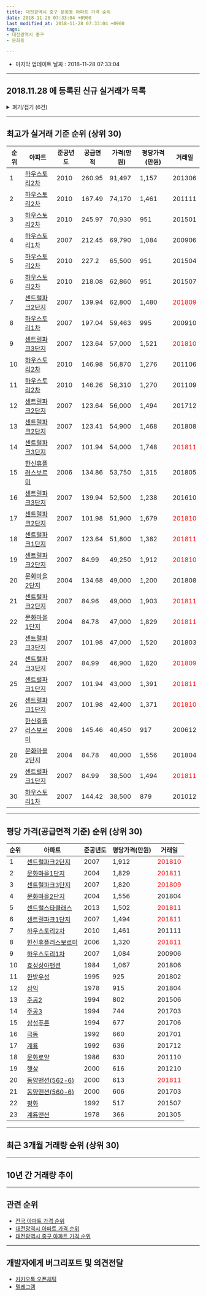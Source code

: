 ```yaml
---
title: 대전광역시 중구 문화동 아파트 가격 순위
date: 2018-11-28 07:33:04 +0900
last_modified_at: 2018-11-28 07:33:04 +0900
tags:
- 대전광역시 중구
- 문화동

---
```


* 마지막 업데이트 날짜 : 2018-11-28 07:33:04

---

## 2018.11.28 에 등록된 신규 실거래가 목록

<details>
<summary>펴기/접기 (6건)</summary>
<div markdown="1">

|아파트|준공년도|공급면적|가격(만원)|평당가격(만원)|거래일|
|---|---|---|---|---|---|
|[동양맨션(562-6)](https://search.naver.com/search.naver?query=%EB%8C%80%EC%A0%84%EA%B4%91%EC%97%AD%EC%8B%9C+%EC%A4%91%EA%B5%AC+%EB%AC%B8%ED%99%94%EB%8F%99+%EB%8F%99%EC%96%91%EB%A7%A8%EC%85%98%28562-6%29)|2000|84.95|15,800|613|<span style="color:red">201811</span>|
|[문화로얄](https://search.naver.com/search.naver?query=%EB%8C%80%EC%A0%84%EA%B4%91%EC%97%AD%EC%8B%9C+%EC%A4%91%EA%B5%AC+%EB%AC%B8%ED%99%94%EB%8F%99+%EB%AC%B8%ED%99%94%EB%A1%9C%EC%96%84)|1986|61.2|10,000|539|<span style="color:red">201811</span>|
|[센트럴파크2단지](https://search.naver.com/search.naver?query=%EB%8C%80%EC%A0%84%EA%B4%91%EC%97%AD%EC%8B%9C+%EC%A4%91%EA%B5%AC+%EB%AC%B8%ED%99%94%EB%8F%99+%EC%84%BC%ED%8A%B8%EB%9F%B4%ED%8C%8C%ED%81%AC2%EB%8B%A8%EC%A7%80)|2007|84.96|49,000|1,903|<span style="color:red">201811</span>|
|[센트럴파크2단지](https://search.naver.com/search.naver?query=%EB%8C%80%EC%A0%84%EA%B4%91%EC%97%AD%EC%8B%9C+%EC%A4%91%EA%B5%AC+%EB%AC%B8%ED%99%94%EB%8F%99+%EC%84%BC%ED%8A%B8%EB%9F%B4%ED%8C%8C%ED%81%AC2%EB%8B%A8%EC%A7%80)|2007|101.98|51,500|1,666|<span style="color:red">201811</span>|
|[센트럴파크2단지](https://search.naver.com/search.naver?query=%EB%8C%80%EC%A0%84%EA%B4%91%EC%97%AD%EC%8B%9C+%EC%A4%91%EA%B5%AC+%EB%AC%B8%ED%99%94%EB%8F%99+%EC%84%BC%ED%8A%B8%EB%9F%B4%ED%8C%8C%ED%81%AC2%EB%8B%A8%EC%A7%80)|2007|84.96|43,500|1,689|<span style="color:red">201810</span>|
|[한신휴플러스보르미](https://search.naver.com/search.naver?query=%EB%8C%80%EC%A0%84%EA%B4%91%EC%97%AD%EC%8B%9C+%EC%A4%91%EA%B5%AC+%EB%AC%B8%ED%99%94%EB%8F%99+%ED%95%9C%EC%8B%A0%ED%9C%B4%ED%94%8C%EB%9F%AC%EC%8A%A4%EB%B3%B4%EB%A5%B4%EB%AF%B8)|2006|84.99|30,750|1,193|<span style="color:red">201810</span>|


</div>
</details>

---

## 최고가 실거래 기준 순위 (상위 30)


|순위|아파트|준공년도|공급면적|가격(만원)|평당가격(만원)|거래일|
|---|---|---|---|---|---|---|
|1|[하우스토리2차](https://search.naver.com/search.naver?query=%EB%8C%80%EC%A0%84%EA%B4%91%EC%97%AD%EC%8B%9C+%EC%A4%91%EA%B5%AC+%EB%AC%B8%ED%99%94%EB%8F%99+%ED%95%98%EC%9A%B0%EC%8A%A4%ED%86%A0%EB%A6%AC2%EC%B0%A8)|2010|260.95|91,497|1,157|201306|
|2|[하우스토리2차](https://search.naver.com/search.naver?query=%EB%8C%80%EC%A0%84%EA%B4%91%EC%97%AD%EC%8B%9C+%EC%A4%91%EA%B5%AC+%EB%AC%B8%ED%99%94%EB%8F%99+%ED%95%98%EC%9A%B0%EC%8A%A4%ED%86%A0%EB%A6%AC2%EC%B0%A8)|2010|167.49|74,170|1,461|201111|
|3|[하우스토리2차](https://search.naver.com/search.naver?query=%EB%8C%80%EC%A0%84%EA%B4%91%EC%97%AD%EC%8B%9C+%EC%A4%91%EA%B5%AC+%EB%AC%B8%ED%99%94%EB%8F%99+%ED%95%98%EC%9A%B0%EC%8A%A4%ED%86%A0%EB%A6%AC2%EC%B0%A8)|2010|245.97|70,930|951|201501|
|4|[하우스토리1차](https://search.naver.com/search.naver?query=%EB%8C%80%EC%A0%84%EA%B4%91%EC%97%AD%EC%8B%9C+%EC%A4%91%EA%B5%AC+%EB%AC%B8%ED%99%94%EB%8F%99+%ED%95%98%EC%9A%B0%EC%8A%A4%ED%86%A0%EB%A6%AC1%EC%B0%A8)|2007|212.45|69,790|1,084|200906|
|5|[하우스토리2차](https://search.naver.com/search.naver?query=%EB%8C%80%EC%A0%84%EA%B4%91%EC%97%AD%EC%8B%9C+%EC%A4%91%EA%B5%AC+%EB%AC%B8%ED%99%94%EB%8F%99+%ED%95%98%EC%9A%B0%EC%8A%A4%ED%86%A0%EB%A6%AC2%EC%B0%A8)|2010|227.2|65,500|951|201504|
|6|[하우스토리2차](https://search.naver.com/search.naver?query=%EB%8C%80%EC%A0%84%EA%B4%91%EC%97%AD%EC%8B%9C+%EC%A4%91%EA%B5%AC+%EB%AC%B8%ED%99%94%EB%8F%99+%ED%95%98%EC%9A%B0%EC%8A%A4%ED%86%A0%EB%A6%AC2%EC%B0%A8)|2010|218.08|62,860|951|201507|
|7|[센트럴파크2단지](https://search.naver.com/search.naver?query=%EB%8C%80%EC%A0%84%EA%B4%91%EC%97%AD%EC%8B%9C+%EC%A4%91%EA%B5%AC+%EB%AC%B8%ED%99%94%EB%8F%99+%EC%84%BC%ED%8A%B8%EB%9F%B4%ED%8C%8C%ED%81%AC2%EB%8B%A8%EC%A7%80)|2007|139.94|62,800|1,480|<span style="color:red">201809</span>|
|8|[하우스토리1차](https://search.naver.com/search.naver?query=%EB%8C%80%EC%A0%84%EA%B4%91%EC%97%AD%EC%8B%9C+%EC%A4%91%EA%B5%AC+%EB%AC%B8%ED%99%94%EB%8F%99+%ED%95%98%EC%9A%B0%EC%8A%A4%ED%86%A0%EB%A6%AC1%EC%B0%A8)|2007|197.04|59,463|995|200910|
|9|[센트럴파크3단지](https://search.naver.com/search.naver?query=%EB%8C%80%EC%A0%84%EA%B4%91%EC%97%AD%EC%8B%9C+%EC%A4%91%EA%B5%AC+%EB%AC%B8%ED%99%94%EB%8F%99+%EC%84%BC%ED%8A%B8%EB%9F%B4%ED%8C%8C%ED%81%AC3%EB%8B%A8%EC%A7%80)|2007|123.64|57,000|1,521|<span style="color:red">201810</span>|
|10|[하우스토리2차](https://search.naver.com/search.naver?query=%EB%8C%80%EC%A0%84%EA%B4%91%EC%97%AD%EC%8B%9C+%EC%A4%91%EA%B5%AC+%EB%AC%B8%ED%99%94%EB%8F%99+%ED%95%98%EC%9A%B0%EC%8A%A4%ED%86%A0%EB%A6%AC2%EC%B0%A8)|2010|146.98|56,870|1,276|201106|
|11|[하우스토리2차](https://search.naver.com/search.naver?query=%EB%8C%80%EC%A0%84%EA%B4%91%EC%97%AD%EC%8B%9C+%EC%A4%91%EA%B5%AC+%EB%AC%B8%ED%99%94%EB%8F%99+%ED%95%98%EC%9A%B0%EC%8A%A4%ED%86%A0%EB%A6%AC2%EC%B0%A8)|2010|146.26|56,310|1,270|201109|
|12|[센트럴파크2단지](https://search.naver.com/search.naver?query=%EB%8C%80%EC%A0%84%EA%B4%91%EC%97%AD%EC%8B%9C+%EC%A4%91%EA%B5%AC+%EB%AC%B8%ED%99%94%EB%8F%99+%EC%84%BC%ED%8A%B8%EB%9F%B4%ED%8C%8C%ED%81%AC2%EB%8B%A8%EC%A7%80)|2007|123.64|56,000|1,494|201712|
|13|[센트럴파크2단지](https://search.naver.com/search.naver?query=%EB%8C%80%EC%A0%84%EA%B4%91%EC%97%AD%EC%8B%9C+%EC%A4%91%EA%B5%AC+%EB%AC%B8%ED%99%94%EB%8F%99+%EC%84%BC%ED%8A%B8%EB%9F%B4%ED%8C%8C%ED%81%AC2%EB%8B%A8%EC%A7%80)|2007|123.41|54,900|1,468|201808|
|14|[센트럴파크3단지](https://search.naver.com/search.naver?query=%EB%8C%80%EC%A0%84%EA%B4%91%EC%97%AD%EC%8B%9C+%EC%A4%91%EA%B5%AC+%EB%AC%B8%ED%99%94%EB%8F%99+%EC%84%BC%ED%8A%B8%EB%9F%B4%ED%8C%8C%ED%81%AC3%EB%8B%A8%EC%A7%80)|2007|101.94|54,000|1,748|<span style="color:red">201811</span>|
|15|[한신휴플러스보르미](https://search.naver.com/search.naver?query=%EB%8C%80%EC%A0%84%EA%B4%91%EC%97%AD%EC%8B%9C+%EC%A4%91%EA%B5%AC+%EB%AC%B8%ED%99%94%EB%8F%99+%ED%95%9C%EC%8B%A0%ED%9C%B4%ED%94%8C%EB%9F%AC%EC%8A%A4%EB%B3%B4%EB%A5%B4%EB%AF%B8)|2006|134.86|53,750|1,315|201805|
|16|[센트럴파크3단지](https://search.naver.com/search.naver?query=%EB%8C%80%EC%A0%84%EA%B4%91%EC%97%AD%EC%8B%9C+%EC%A4%91%EA%B5%AC+%EB%AC%B8%ED%99%94%EB%8F%99+%EC%84%BC%ED%8A%B8%EB%9F%B4%ED%8C%8C%ED%81%AC3%EB%8B%A8%EC%A7%80)|2007|139.94|52,500|1,238|201610|
|17|[센트럴파크2단지](https://search.naver.com/search.naver?query=%EB%8C%80%EC%A0%84%EA%B4%91%EC%97%AD%EC%8B%9C+%EC%A4%91%EA%B5%AC+%EB%AC%B8%ED%99%94%EB%8F%99+%EC%84%BC%ED%8A%B8%EB%9F%B4%ED%8C%8C%ED%81%AC2%EB%8B%A8%EC%A7%80)|2007|101.98|51,900|1,679|<span style="color:red">201810</span>|
|18|[센트럴파크1단지](https://search.naver.com/search.naver?query=%EB%8C%80%EC%A0%84%EA%B4%91%EC%97%AD%EC%8B%9C+%EC%A4%91%EA%B5%AC+%EB%AC%B8%ED%99%94%EB%8F%99+%EC%84%BC%ED%8A%B8%EB%9F%B4%ED%8C%8C%ED%81%AC1%EB%8B%A8%EC%A7%80)|2007|123.64|51,800|1,382|<span style="color:red">201811</span>|
|19|[센트럴파크2단지](https://search.naver.com/search.naver?query=%EB%8C%80%EC%A0%84%EA%B4%91%EC%97%AD%EC%8B%9C+%EC%A4%91%EA%B5%AC+%EB%AC%B8%ED%99%94%EB%8F%99+%EC%84%BC%ED%8A%B8%EB%9F%B4%ED%8C%8C%ED%81%AC2%EB%8B%A8%EC%A7%80)|2007|84.99|49,250|1,912|<span style="color:red">201810</span>|
|20|[문화마을2단지](https://search.naver.com/search.naver?query=%EB%8C%80%EC%A0%84%EA%B4%91%EC%97%AD%EC%8B%9C+%EC%A4%91%EA%B5%AC+%EB%AC%B8%ED%99%94%EB%8F%99+%EB%AC%B8%ED%99%94%EB%A7%88%EC%9D%842%EB%8B%A8%EC%A7%80)|2004|134.68|49,000|1,200|201808|
|21|[센트럴파크2단지](https://search.naver.com/search.naver?query=%EB%8C%80%EC%A0%84%EA%B4%91%EC%97%AD%EC%8B%9C+%EC%A4%91%EA%B5%AC+%EB%AC%B8%ED%99%94%EB%8F%99+%EC%84%BC%ED%8A%B8%EB%9F%B4%ED%8C%8C%ED%81%AC2%EB%8B%A8%EC%A7%80)|2007|84.96|49,000|1,903|<span style="color:red">201811</span>|
|22|[문화마을1단지](https://search.naver.com/search.naver?query=%EB%8C%80%EC%A0%84%EA%B4%91%EC%97%AD%EC%8B%9C+%EC%A4%91%EA%B5%AC+%EB%AC%B8%ED%99%94%EB%8F%99+%EB%AC%B8%ED%99%94%EB%A7%88%EC%9D%841%EB%8B%A8%EC%A7%80)|2004|84.78|47,000|1,829|<span style="color:red">201811</span>|
|23|[센트럴파크3단지](https://search.naver.com/search.naver?query=%EB%8C%80%EC%A0%84%EA%B4%91%EC%97%AD%EC%8B%9C+%EC%A4%91%EA%B5%AC+%EB%AC%B8%ED%99%94%EB%8F%99+%EC%84%BC%ED%8A%B8%EB%9F%B4%ED%8C%8C%ED%81%AC3%EB%8B%A8%EC%A7%80)|2007|101.98|47,000|1,520|201803|
|24|[센트럴파크3단지](https://search.naver.com/search.naver?query=%EB%8C%80%EC%A0%84%EA%B4%91%EC%97%AD%EC%8B%9C+%EC%A4%91%EA%B5%AC+%EB%AC%B8%ED%99%94%EB%8F%99+%EC%84%BC%ED%8A%B8%EB%9F%B4%ED%8C%8C%ED%81%AC3%EB%8B%A8%EC%A7%80)|2007|84.99|46,900|1,820|<span style="color:red">201809</span>|
|25|[센트럴파크1단지](https://search.naver.com/search.naver?query=%EB%8C%80%EC%A0%84%EA%B4%91%EC%97%AD%EC%8B%9C+%EC%A4%91%EA%B5%AC+%EB%AC%B8%ED%99%94%EB%8F%99+%EC%84%BC%ED%8A%B8%EB%9F%B4%ED%8C%8C%ED%81%AC1%EB%8B%A8%EC%A7%80)|2007|101.94|43,000|1,391|<span style="color:red">201811</span>|
|26|[센트럴파크1단지](https://search.naver.com/search.naver?query=%EB%8C%80%EC%A0%84%EA%B4%91%EC%97%AD%EC%8B%9C+%EC%A4%91%EA%B5%AC+%EB%AC%B8%ED%99%94%EB%8F%99+%EC%84%BC%ED%8A%B8%EB%9F%B4%ED%8C%8C%ED%81%AC1%EB%8B%A8%EC%A7%80)|2007|101.98|42,400|1,371|<span style="color:red">201810</span>|
|27|[한신휴플러스보르미](https://search.naver.com/search.naver?query=%EB%8C%80%EC%A0%84%EA%B4%91%EC%97%AD%EC%8B%9C+%EC%A4%91%EA%B5%AC+%EB%AC%B8%ED%99%94%EB%8F%99+%ED%95%9C%EC%8B%A0%ED%9C%B4%ED%94%8C%EB%9F%AC%EC%8A%A4%EB%B3%B4%EB%A5%B4%EB%AF%B8)|2006|145.46|40,450|917|200612|
|28|[문화마을2단지](https://search.naver.com/search.naver?query=%EB%8C%80%EC%A0%84%EA%B4%91%EC%97%AD%EC%8B%9C+%EC%A4%91%EA%B5%AC+%EB%AC%B8%ED%99%94%EB%8F%99+%EB%AC%B8%ED%99%94%EB%A7%88%EC%9D%842%EB%8B%A8%EC%A7%80)|2004|84.78|40,000|1,556|201804|
|29|[센트럴파크1단지](https://search.naver.com/search.naver?query=%EB%8C%80%EC%A0%84%EA%B4%91%EC%97%AD%EC%8B%9C+%EC%A4%91%EA%B5%AC+%EB%AC%B8%ED%99%94%EB%8F%99+%EC%84%BC%ED%8A%B8%EB%9F%B4%ED%8C%8C%ED%81%AC1%EB%8B%A8%EC%A7%80)|2007|84.99|38,500|1,494|<span style="color:red">201811</span>|
|30|[하우스토리1차](https://search.naver.com/search.naver?query=%EB%8C%80%EC%A0%84%EA%B4%91%EC%97%AD%EC%8B%9C+%EC%A4%91%EA%B5%AC+%EB%AC%B8%ED%99%94%EB%8F%99+%ED%95%98%EC%9A%B0%EC%8A%A4%ED%86%A0%EB%A6%AC1%EC%B0%A8)|2007|144.42|38,500|879|201012|


---

## 평당 가격(공급면적 기준) 순위 (상위 30)


|순위|아파트|준공년도|평당가격(만원)|거래일|
|---|---|---|---|---|
|1|[센트럴파크2단지](https://search.naver.com/search.naver?query=%EB%8C%80%EC%A0%84%EA%B4%91%EC%97%AD%EC%8B%9C+%EC%A4%91%EA%B5%AC+%EB%AC%B8%ED%99%94%EB%8F%99+%EC%84%BC%ED%8A%B8%EB%9F%B4%ED%8C%8C%ED%81%AC2%EB%8B%A8%EC%A7%80)|2007|1,912|<span style="color:red">201810</span>|
|2|[문화마을1단지](https://search.naver.com/search.naver?query=%EB%8C%80%EC%A0%84%EA%B4%91%EC%97%AD%EC%8B%9C+%EC%A4%91%EA%B5%AC+%EB%AC%B8%ED%99%94%EB%8F%99+%EB%AC%B8%ED%99%94%EB%A7%88%EC%9D%841%EB%8B%A8%EC%A7%80)|2004|1,829|<span style="color:red">201811</span>|
|3|[센트럴파크3단지](https://search.naver.com/search.naver?query=%EB%8C%80%EC%A0%84%EA%B4%91%EC%97%AD%EC%8B%9C+%EC%A4%91%EA%B5%AC+%EB%AC%B8%ED%99%94%EB%8F%99+%EC%84%BC%ED%8A%B8%EB%9F%B4%ED%8C%8C%ED%81%AC3%EB%8B%A8%EC%A7%80)|2007|1,820|<span style="color:red">201809</span>|
|4|[문화마을2단지](https://search.naver.com/search.naver?query=%EB%8C%80%EC%A0%84%EA%B4%91%EC%97%AD%EC%8B%9C+%EC%A4%91%EA%B5%AC+%EB%AC%B8%ED%99%94%EB%8F%99+%EB%AC%B8%ED%99%94%EB%A7%88%EC%9D%842%EB%8B%A8%EC%A7%80)|2004|1,556|201804|
|5|[센트럴스타클래스](https://search.naver.com/search.naver?query=%EB%8C%80%EC%A0%84%EA%B4%91%EC%97%AD%EC%8B%9C+%EC%A4%91%EA%B5%AC+%EB%AC%B8%ED%99%94%EB%8F%99+%EC%84%BC%ED%8A%B8%EB%9F%B4%EC%8A%A4%ED%83%80%ED%81%B4%EB%9E%98%EC%8A%A4)|2013|1,502|<span style="color:red">201811</span>|
|6|[센트럴파크1단지](https://search.naver.com/search.naver?query=%EB%8C%80%EC%A0%84%EA%B4%91%EC%97%AD%EC%8B%9C+%EC%A4%91%EA%B5%AC+%EB%AC%B8%ED%99%94%EB%8F%99+%EC%84%BC%ED%8A%B8%EB%9F%B4%ED%8C%8C%ED%81%AC1%EB%8B%A8%EC%A7%80)|2007|1,494|<span style="color:red">201811</span>|
|7|[하우스토리2차](https://search.naver.com/search.naver?query=%EB%8C%80%EC%A0%84%EA%B4%91%EC%97%AD%EC%8B%9C+%EC%A4%91%EA%B5%AC+%EB%AC%B8%ED%99%94%EB%8F%99+%ED%95%98%EC%9A%B0%EC%8A%A4%ED%86%A0%EB%A6%AC2%EC%B0%A8)|2010|1,461|201111|
|8|[한신휴플러스보르미](https://search.naver.com/search.naver?query=%EB%8C%80%EC%A0%84%EA%B4%91%EC%97%AD%EC%8B%9C+%EC%A4%91%EA%B5%AC+%EB%AC%B8%ED%99%94%EB%8F%99+%ED%95%9C%EC%8B%A0%ED%9C%B4%ED%94%8C%EB%9F%AC%EC%8A%A4%EB%B3%B4%EB%A5%B4%EB%AF%B8)|2006|1,320|<span style="color:red">201811</span>|
|9|[하우스토리1차](https://search.naver.com/search.naver?query=%EB%8C%80%EC%A0%84%EA%B4%91%EC%97%AD%EC%8B%9C+%EC%A4%91%EA%B5%AC+%EB%AC%B8%ED%99%94%EB%8F%99+%ED%95%98%EC%9A%B0%EC%8A%A4%ED%86%A0%EB%A6%AC1%EC%B0%A8)|2007|1,084|200906|
|10|[효성상아맨션](https://search.naver.com/search.naver?query=%EB%8C%80%EC%A0%84%EA%B4%91%EC%97%AD%EC%8B%9C+%EC%A4%91%EA%B5%AC+%EB%AC%B8%ED%99%94%EB%8F%99+%ED%9A%A8%EC%84%B1%EC%83%81%EC%95%84%EB%A7%A8%EC%85%98)|1984|1,067|201806|
|11|[한밭우성](https://search.naver.com/search.naver?query=%EB%8C%80%EC%A0%84%EA%B4%91%EC%97%AD%EC%8B%9C+%EC%A4%91%EA%B5%AC+%EB%AC%B8%ED%99%94%EB%8F%99+%ED%95%9C%EB%B0%AD%EC%9A%B0%EC%84%B1)|1995|925|201802|
|12|[삼익](https://search.naver.com/search.naver?query=%EB%8C%80%EC%A0%84%EA%B4%91%EC%97%AD%EC%8B%9C+%EC%A4%91%EA%B5%AC+%EB%AC%B8%ED%99%94%EB%8F%99+%EC%82%BC%EC%9D%B5)|1978|915|201804|
|13|[주공2](https://search.naver.com/search.naver?query=%EB%8C%80%EC%A0%84%EA%B4%91%EC%97%AD%EC%8B%9C+%EC%A4%91%EA%B5%AC+%EB%AC%B8%ED%99%94%EB%8F%99+%EC%A3%BC%EA%B3%B52)|1994|802|201506|
|14|[주공3](https://search.naver.com/search.naver?query=%EB%8C%80%EC%A0%84%EA%B4%91%EC%97%AD%EC%8B%9C+%EC%A4%91%EA%B5%AC+%EB%AC%B8%ED%99%94%EB%8F%99+%EC%A3%BC%EA%B3%B53)|1994|744|201703|
|15|[삼성푸른](https://search.naver.com/search.naver?query=%EB%8C%80%EC%A0%84%EA%B4%91%EC%97%AD%EC%8B%9C+%EC%A4%91%EA%B5%AC+%EB%AC%B8%ED%99%94%EB%8F%99+%EC%82%BC%EC%84%B1%ED%91%B8%EB%A5%B8)|1994|677|201706|
|16|[극동](https://search.naver.com/search.naver?query=%EB%8C%80%EC%A0%84%EA%B4%91%EC%97%AD%EC%8B%9C+%EC%A4%91%EA%B5%AC+%EB%AC%B8%ED%99%94%EB%8F%99+%EA%B7%B9%EB%8F%99)|1992|660|201701|
|17|[계룡](https://search.naver.com/search.naver?query=%EB%8C%80%EC%A0%84%EA%B4%91%EC%97%AD%EC%8B%9C+%EC%A4%91%EA%B5%AC+%EB%AC%B8%ED%99%94%EB%8F%99+%EA%B3%84%EB%A3%A1)|1992|636|201712|
|18|[문화로얄](https://search.naver.com/search.naver?query=%EB%8C%80%EC%A0%84%EA%B4%91%EC%97%AD%EC%8B%9C+%EC%A4%91%EA%B5%AC+%EB%AC%B8%ED%99%94%EB%8F%99+%EB%AC%B8%ED%99%94%EB%A1%9C%EC%96%84)|1986|630|201110|
|19|[햇살](https://search.naver.com/search.naver?query=%EB%8C%80%EC%A0%84%EA%B4%91%EC%97%AD%EC%8B%9C+%EC%A4%91%EA%B5%AC+%EB%AC%B8%ED%99%94%EB%8F%99+%ED%96%87%EC%82%B4)|2000|616|201210|
|20|[동양맨션(562-6)](https://search.naver.com/search.naver?query=%EB%8C%80%EC%A0%84%EA%B4%91%EC%97%AD%EC%8B%9C+%EC%A4%91%EA%B5%AC+%EB%AC%B8%ED%99%94%EB%8F%99+%EB%8F%99%EC%96%91%EB%A7%A8%EC%85%98%28562-6%29)|2000|613|<span style="color:red">201811</span>|
|21|[동양맨션(560-6)](https://search.naver.com/search.naver?query=%EB%8C%80%EC%A0%84%EA%B4%91%EC%97%AD%EC%8B%9C+%EC%A4%91%EA%B5%AC+%EB%AC%B8%ED%99%94%EB%8F%99+%EB%8F%99%EC%96%91%EB%A7%A8%EC%85%98%28560-6%29)|2000|606|201703|
|22|[평화](https://search.naver.com/search.naver?query=%EB%8C%80%EC%A0%84%EA%B4%91%EC%97%AD%EC%8B%9C+%EC%A4%91%EA%B5%AC+%EB%AC%B8%ED%99%94%EB%8F%99+%ED%8F%89%ED%99%94)|1992|517|201507|
|23|[계룡맨션](https://search.naver.com/search.naver?query=%EB%8C%80%EC%A0%84%EA%B4%91%EC%97%AD%EC%8B%9C+%EC%A4%91%EA%B5%AC+%EB%AC%B8%ED%99%94%EB%8F%99+%EA%B3%84%EB%A3%A1%EB%A7%A8%EC%85%98)|1978|366|201305|


---

## 최근 3개월 거래량 순위 (상위 30)


<div style="width:100%;">
    <canvas id="deal_count_ranking" height="286"></canvas>
</div>


<script>
new Chart(document.getElementById("deal_count_ranking"), {
    type: 'horizontalBar',
    data: {
        labels: ['센트럴파크2단지', '센트럴파크1단지', '주공3', '한밭우성', '센트럴파크3단지', '주공2', '한신휴플러스보르미', '삼익', '삼성푸른', '하우스토리1차', '효성상아맨션', '햇살', '계룡맨션', '문화로얄', '문화마을1단지', '계룡', '센트럴스타클래스', '동양맨션(562-6)', '극동', '문화마을2단지', '평화', '하우스토리2차'],
        datasets: [{
            label: '실거래 수',
            data: [31, 15, 11, 10, 9, 8, 7, 4, 4, 4, 3, 3, 3, 2, 2, 2, 2, 1, 1, 1, 1, 1],
            borderColor: "rgba(255, 0, 128, 1)",
            backgroundColor: "rgba(255, 0, 128, 0.5)",
            fill: false,
        }]
    },
    options: {
        responsive: true,
        title: {
            display: true,
            text: '최근 3개월 거래량 순위'
        },
        tooltips: {
            mode: 'index',
            intersect: false,
            callbacks: {
                title: function(tooltipItems, data) {
                    return "실거래 수:";
                },
                label: function(tooltipItem, data) {
                    return data.labels[tooltipItem.index] + ": " + tooltipItem.xLabel;
                }
            }
        },
        hover: {
            mode: 'nearest',
            intersect: true
        },
        scales: {
            xAxes: [{
                display: true,
                scaleLabel: {
                    display: true,
                    labelString: '실거래 수'
                },
                ticks: {
                    suggestedMin: 0,
                }
            }],
            yAxes: [{
                display: true,
                ticks: {
                    autoSkip: false,
                    callback: function(value, index, values) {
                        if (value.length > 15)
                            return value.substr(0, 13) + "...";
                        else
                            return value;
                    }
                },
                scaleLabel: {
                    display: false,
                }
            }]
        }
    }
});

</script>


---

## 10년 간 거래량 추이


<div style="width:100%;">
    <canvas id="deal_progress" height="250"></canvas>
</div>

<script>
new Chart(document.getElementById("deal_progress"), {
    type: 'line',
    data: {
        labels: ['200811','200812','200901','200902','200903','200904','200905','200906','200907','200908','200909','200910','200911','200912','201001','201002','201003','201004','201005','201006','201007','201008','201009','201010','201011','201012','201101','201102','201103','201104','201105','201106','201107','201108','201109','201110','201111','201112','201201','201202','201203','201204','201205','201206','201207','201208','201209','201210','201211','201212','201301','201302','201303','201304','201305','201306','201307','201308','201309','201310','201311','201312','201401','201402','201403','201404','201405','201406','201407','201408','201409','201410','201411','201412','201501','201502','201503','201504','201505','201506','201507','201508','201509','201510','201511','201512','201601','201602','201603','201604','201605','201606','201607','201608','201609','201610','201611','201612','201701','201702','201703','201704','201705','201706','201707','201708','201709','201710','201711','201712','201801','201802','201803','201804','201805','201806','201807','201808','201809','201810','201811'],
        datasets: [{
            label: '실거래 수',
            pointRadius: 1,
            data: [14, 24, 33, 49, 66, 69, 35, 46, 55, 54, 58, 77, 49, 48, 68, 64, 72, 67, 64, 47, 52, 57, 47, 85, 98, 91, 71, 66, 75, 94, 51, 65, 48, 51, 48, 57, 89, 34, 33, 61, 45, 41, 37, 24, 20, 18, 28, 33, 38, 34, 28, 49, 51, 50, 46, 48, 28, 21, 38, 51, 32, 42, 54, 48, 65, 55, 44, 45, 44, 52, 57, 58, 51, 57, 76, 47, 63, 56, 53, 57, 55, 49, 60, 61, 56, 46, 40, 35, 53, 37, 40, 48, 45, 44, 47, 70, 51, 39, 34, 52, 52, 43, 35, 49, 48, 47, 53, 34, 54, 49, 49, 40, 57, 45, 34, 38, 19, 41, 45, 54, 26],
            borderColor: "rgba(255, 201, 14, 1)",
            backgroundColor: "rgba(255, 201, 14, 0.5)",
            fill: true,
        }]
    },
    options: {
        responsive: true,
        title: {
            display: true,
            text: '10년간 거래량 추이'
        },
        tooltips: {
            mode: 'index',
            intersect: false,
        },
        hover: {
            mode: 'nearest',
            intersect: true
        },
        scales: {
            xAxes: [{
                display: true,
                scaleLabel: {
                    display: true,
                    labelString: '년/월'
                }
            }],
            yAxes: [{
                display: true,
                ticks: {
                    suggestedMin: 0,
                },
                scaleLabel: {
                    display: true,
                    labelString: '실거래 수'
                }
            }]
        }
    }
});

</script>


---

## 관련 순위

- [전국 아파트 가격 순위](https://inasie.github.io/apt-ranking/전국)
- [대전광역시 아파트 가격 순위](https://inasie.github.io/apt-ranking/대전광역시)
- [대전광역시 중구 아파트 가격 순위](https://inasie.github.io/apt-ranking/대전광역시-중구)


---

## 개발자에게 버그리포트 및 의견전달

- [카카오톡 오픈채팅](https://open.kakao.com/o/gLJUAP4)
- [텔레그램](https://t.me/inasie)

